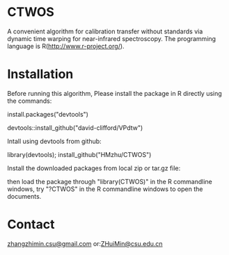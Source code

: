 # CTWOS
A convenient algorithm for calibration transfer without standards via dynamic time warping for near-infrared spectroscopy. The programming language is R(http://www.r-project.org/).
# Installation

Before running this algorithm, Please install the package in R directly using the commands:

install.packages("devtools")

devtools::install_github("david-clifford/VPdtw")

Intall using devtools from github:

library(devtools); 
install_github("HMzhu/CTWOS")

Install the downloaded packages from local zip or tar.gz file:

then load the package through "library(CTWOS)" in the R commandline windows, try "?CTWOS" in the R commandline windows to open the documents.
# Contact
zhangzhimin.csu@gmail.com or:ZHuiMin@csu.edu.cn

